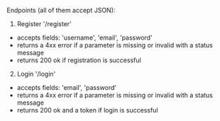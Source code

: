 Endpoints (all of them accept JSON):
1. Register '/register'
- accepts fields: 'username', 'email', 'password'
- returns a 4xx error if a parameter is missing or invalid with a status message
- returns 200 ok if registration is successful

2. Login '/login'
- accepts fields: 'email', 'password'
- returns a 4xx error if a parameter is missing or invalid with a status message
- returns 200 ok and a token if login is successful
